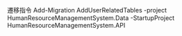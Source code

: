 ﻿遷移指令
Add-Migration AddUserRelatedTables -project HumanResourceManagementSystem.Data -StartupProject HumanResourceManagementSystem.API
